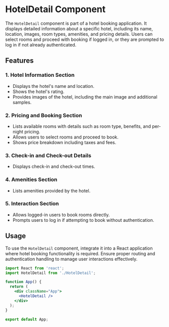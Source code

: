 # HotelDetail Component

The `HotelDetail` component is part of a hotel booking application. It displays detailed information about a specific hotel, including its name, location, images, room types, amenities, and pricing details. Users can select rooms and proceed with booking if logged in, or they are prompted to log in if not already authenticated.

## Features

### 1. Hotel Information Section

- Displays the hotel's name and location.
- Shows the hotel's rating.
- Provides images of the hotel, including the main image and additional samples.

### 2. Pricing and Booking Section

- Lists available rooms with details such as room type, benefits, and per-night pricing.
- Allows users to select rooms and proceed to book.
- Shows price breakdown including taxes and fees.

### 3. Check-in and Check-out Details

- Displays check-in and check-out times.

### 4. Amenities Section

- Lists amenities provided by the hotel.

### 5. Interaction Section

- Allows logged-in users to book rooms directly.
- Prompts users to log in if attempting to book without authentication.

## Usage

To use the `HotelDetail` component, integrate it into a React application where hotel booking functionality is required. Ensure proper routing and authentication handling to manage user interactions effectively.

```jsx
import React from 'react';
import HotelDetail from './HotelDetail';

function App() {
  return (
    <div className="App">
      <HotelDetail />
    </div>
  );
}

export default App;
